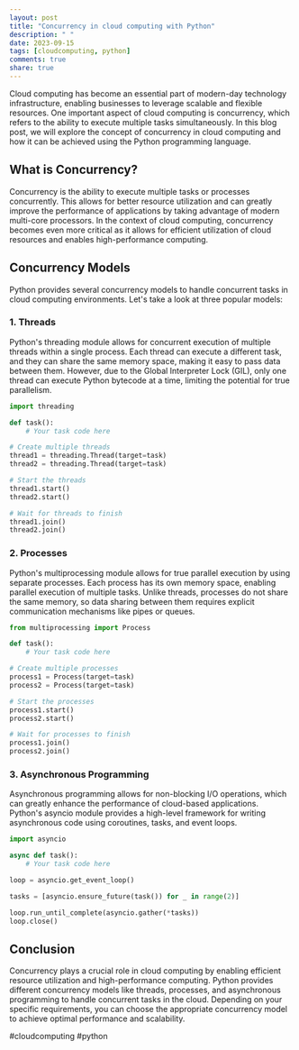 ```yaml
---
layout: post
title: "Concurrency in cloud computing with Python"
description: " "
date: 2023-09-15
tags: [cloudcomputing, python]
comments: true
share: true
---
```


Cloud computing has become an essential part of modern-day technology infrastructure, enabling businesses to leverage scalable and flexible resources. One important aspect of cloud computing is concurrency, which refers to the ability to execute multiple tasks simultaneously. In this blog post, we will explore the concept of concurrency in cloud computing and how it can be achieved using the Python programming language.

## What is Concurrency?

Concurrency is the ability to execute multiple tasks or processes concurrently. This allows for better resource utilization and can greatly improve the performance of applications by taking advantage of modern multi-core processors. In the context of cloud computing, concurrency becomes even more critical as it allows for efficient utilization of cloud resources and enables high-performance computing.

## Concurrency Models

Python provides several concurrency models to handle concurrent tasks in cloud computing environments. Let's take a look at three popular models:

### 1. Threads

Python's threading module allows for concurrent execution of multiple threads within a single process. Each thread can execute a different task, and they can share the same memory space, making it easy to pass data between them. However, due to the Global Interpreter Lock (GIL), only one thread can execute Python bytecode at a time, limiting the potential for true parallelism.

```python
import threading

def task():
    # Your task code here

# Create multiple threads
thread1 = threading.Thread(target=task)
thread2 = threading.Thread(target=task)

# Start the threads
thread1.start()
thread2.start()

# Wait for threads to finish
thread1.join()
thread2.join()
```

### 2. Processes

Python's multiprocessing module allows for true parallel execution by using separate processes. Each process has its own memory space, enabling parallel execution of multiple tasks. Unlike threads, processes do not share the same memory, so data sharing between them requires explicit communication mechanisms like pipes or queues.

```python
from multiprocessing import Process

def task():
    # Your task code here

# Create multiple processes
process1 = Process(target=task)
process2 = Process(target=task)

# Start the processes
process1.start()
process2.start()

# Wait for processes to finish
process1.join()
process2.join()
```

### 3. Asynchronous Programming

Asynchronous programming allows for non-blocking I/O operations, which can greatly enhance the performance of cloud-based applications. Python's asyncio module provides a high-level framework for writing asynchronous code using coroutines, tasks, and event loops.

```python
import asyncio

async def task():
    # Your task code here

loop = asyncio.get_event_loop()

tasks = [asyncio.ensure_future(task()) for _ in range(2)]

loop.run_until_complete(asyncio.gather(*tasks))
loop.close()
```

## Conclusion

Concurrency plays a crucial role in cloud computing by enabling efficient resource utilization and high-performance computing. Python provides different concurrency models like threads, processes, and asynchronous programming to handle concurrent tasks in the cloud. Depending on your specific requirements, you can choose the appropriate concurrency model to achieve optimal performance and scalability.

#cloudcomputing #python